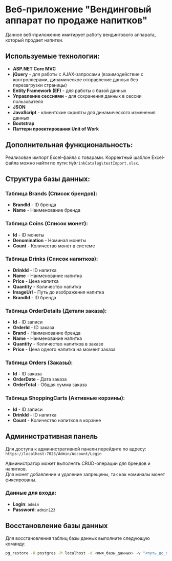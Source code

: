 # Веб-приложение "Вендинговый аппарат по продаже напитков"

Данное веб-приложение имитирует работу вендингового аппарата, который продает напитки.

## Используемые технологии:

- **ASP.NET Core MVC**
- **jQuery** - для работы с AJAX-запросами (взаимодействие с контроллерами, динамическое отправление данных без перезагрузки страницы)
- **Entity Framework (EF)** - для работы с базой данных
- **Управление сессиями** - для сохранения данных в сессии пользователя
- **JSON**
- **JavaScript** - клиентские скрипты для динамического изменения данных
- **Bootstrap**
- **Паттерн проектирования Unit of Work**

## Дополнительная функциональность:
Реализован импорт Excel-файла с товарами. Корректный шаблон Excel-файла можно найти по пути: `MyDrinkCatalog\testImport.xlsx`.

## Структура базы данных:

### Таблица **Brands** (Список брендов):
- **BrandId** - ID бренда
- **Name** - Наименование бренда

### Таблица **Coins** (Список монет):
- **Id** - ID монеты
- **Denomination** - Номинал монеты
- **Count** - Количество монет в системе

### Таблица **Drinks** (Список напитков):
- **DrinkId** - ID напитка
- **Name** - Наименование напитка
- **Price** - Цена напитка
- **Quantity** - Количество напитка
- **ImageUrl** - Путь до изображения напитка
- **BrandId** - ID бренда

### Таблица **OrderDetails** (Детали заказа):
- **Id** - ID записи
- **OrderId** - ID заказа
- **Brand** - Наименование бренда
- **Name** - Наименование напитка
- **Quantity** - Количество напитков в заказе
- **Price** - Цена одного напитка на момент заказа

### Таблица **Orders** (Заказы):
- **Id** - ID заказа
- **OrderDate** - Дата заказа
- **OrderTotal** - Общая сумма заказа

### Таблица **ShoppingCarts** (Активные корзины):
- **Id** - ID записи
- **DrinkId** - ID напитка
- **Count** - Количество напитков в корзине

## Административная панель

Для доступа к административной панели перейдите по адресу:  
`https://localhost:7023/Admin/Account/Login`

Администратор может выполнять CRUD-операции для брендов и напитков.  
Для монет добавление и удаление запрещены, так как номиналы монет фиксированы.

### Данные для входа:
- **Login**: `admin`
- **Password**: `admin123`

## Восстановление базы данных

Для восстановления таблиц базы данных выполните следующую команду:

```bash
pg_restore -U postgres -h localhost -d <имя_базы_данных> -v "<путь_до_бэкапа>/MyDrinkCatalogDB.backup"
